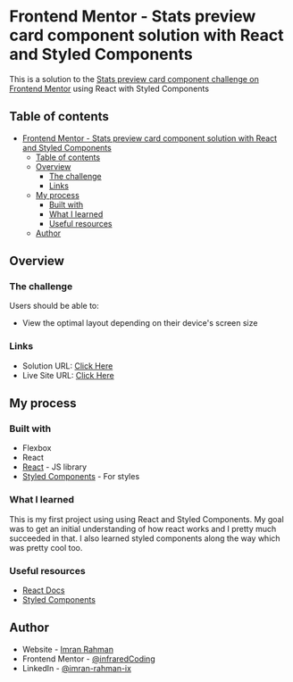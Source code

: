 # Frontend Mentor - Stats preview card component solution with React and Styled Components

This is a solution to the [Stats preview card component challenge on Frontend Mentor](https://www.frontendmentor.io/challenges/stats-preview-card-component-8JqbgoU62) using React with Styled Components

## Table of contents

- [Frontend Mentor - Stats preview card component solution with React and Styled Components](#frontend-mentor---stats-preview-card-component-solution-with-react-and-styled-components)
  - [Table of contents](#table-of-contents)
  - [Overview](#overview)
    - [The challenge](#the-challenge)
    - [Links](#links)
  - [My process](#my-process)
    - [Built with](#built-with)
    - [What I learned](#what-i-learned)
    - [Useful resources](#useful-resources)
  - [Author](#author)


## Overview

### The challenge

Users should be able to:

- View the optimal layout depending on their device's screen size

### Links

- Solution URL: [Click Here](https://github.com/infraredCoding/frontendmentor-stats-card-react)
- Live Site URL: [Click Here](https://infraredCoding.github.io/frontendmentor-stats-card-react)

## My process

### Built with

- Flexbox
- React
- [React](https://reactjs.org/) - JS library
- [Styled Components](https://styled-components.com/) - For styles

### What I learned

This is my first project using using React and Styled Components. My goal was to get an initial understanding of how react works and I pretty much succeeded in that. I also learned styled components along the way which was pretty cool too.


### Useful resources

- [React Docs](https://reactjs.org/docs/getting-started.html)
- [Styled Components](https://styled-components.com/docs)

## Author

- Website - [Imran Rahman](https://www.your-site.com)
- Frontend Mentor - [@infraredCoding](https://www.frontendmentor.io/profile/infraredCoding)
- LinkedIn - [@imran-rahman-ix](https://www.linkedin.com/in/imran-rahman-ix/)
